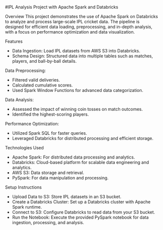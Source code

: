#IPL Analysis Project with Apache Spark and Databricks

Overview
This project demonstrates the use of Apache Spark on Databricks to analyze and process large-scale IPL cricket data. The pipeline is designed for efficient data loading, preprocessing, and in-depth analysis, with a focus on performance optimization and data visualization.

Features
+ Data Ingestion: Load IPL datasets from AWS S3 into Databricks.
+ Schema Design: Structured data into multiple tables such as matches, players, and ball-by-ball details.

Data Preprocessing:
+ Filtered valid deliveries.
+ Calculated cumulative scores.
+ Used Spark Window Functions for advanced data categorization.

Data Analysis:
+ Assessed the impact of winning coin tosses on match outcomes.
+ Identified the highest-scoring players.

Performance Optimization:
+ Utilized Spark SQL for faster queries.
+ Leveraged Databricks for distributed processing and efficient storage.
  
Technologies Used
+ Apache Spark: For distributed data processing and analytics.
+ Databricks: Cloud-based platform for scalable data engineering and analytics.
+ AWS S3: Data storage and retrieval.
+ PySpark: For data manipulation and processing.

Setup Instructions
+ Upload Data to S3: Store IPL datasets in an S3 bucket.
+ Create a Databricks Cluster: Set up a Databricks cluster with Apache Spark runtime.
+ Connect to S3: Configure Databricks to read data from your S3 bucket.
+ Run the Notebook: Execute the provided PySpark notebook for data ingestion, processing, and analysis.
